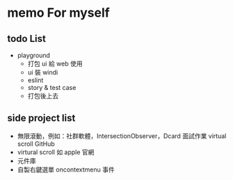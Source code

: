 # memo For myself 

## todo List

- playground
  - 打包 ui 給 web 使用
  - ui 裝 windi
  - eslint
  - story & test case
  - 打包後上去

## side project list

- 無限滾動，例如：社群軟體，IntersectionObserver，Dcard 面試作業 virtual scroll GitHub
- virtural scroll 如 apple 官網
- 元件庫 
- 自製右鍵選單 oncontextmenu 事件